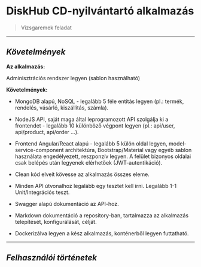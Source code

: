 # DiskHub CD-nyilvántartó alkalmazás
> Vizsgaremek feladat

***

## _Követelmények_


**Az alkalmazás:**

Adminisztrációs rendszer legyen (sablon használható)

**Követelmények:**

- MongoDB alapú, NoSQL - legalább 5 féle entitás legyen (pl.: termék, rendelés, vásárló, kiszállítás, számla).

- NodeJS API, saját maga által leprogramozott API szolgálja ki a frontendet - legalább 10 különböző végpont legyen (pl.: api/user, api/product, api/order …).

- Frontend Angular/React alapú - legalább 5 külön oldal legyen, model-service-component architektúra, Bootstrap/Material vagy egyéb sablon használata engedélyezett, reszponzív legyen. A felület bizonyos oldalai csak belépés után legyenek elérhetőek (JWT-autentikáció).

- Clean kód elveit kövesse az alkalmazás összes eleme.

- Minden API útvonalhoz legalább egy tesztet kell írni. Legalább 1-1 Unit/Integrációs teszt.

- Swagger alapú dokumentáció az API-hoz.

- Markdown dokumentáció a repository-ban, tartalmazza az alkalmazás telepítését, konfigurálását, célját.

- Dockerizálva legyen a kész alkalmazás, konténerből legyen futtatható.

***
## _Felhasználói történetek_



